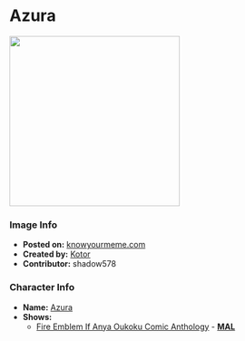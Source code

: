 # Azura

<img src="https://raw.githubusercontent.com/shadow578/Project-Padoru/master/Padoru/fire-emblem-azura.png" height="300">

### Image Info
* **Posted on:**     [knowyourmeme.com](https://knowyourmeme.com/photos/1441212-padoru)
* **Created by:**    [Kotor](https://github.com/shadow578/Project-Padoru/blob/master/table-of-contents/creators/Kotor.md)
* **Contributor:**   shadow578

### Character Info
* **Name:**   [Azura](https://myanimelist.net/character/148554)
* **Shows:**
  * [Fire Emblem If Anya Oukoku Comic Anthology](https://github.com/shadow578/Project-Padoru/blob/master/table-of-contents/shows/FireEmblemIfAnyaOukokuComicAnthology.md) - [__MAL__](https://myanimelist.net/manga/95506/Fire_Emblem_If_Anya_Oukoku_Comic_Anthology)


